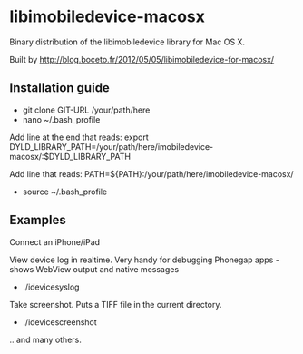 libimobiledevice-macosx
=======================

Binary distribution of the libimobiledevice library for Mac OS X.

Built by http://blog.boceto.fr/2012/05/05/libimobiledevice-for-macosx/

Installation guide
------------------

 - git clone GIT-URL /your/path/here
 - nano ~/.bash_profile

Add line at the end that reads:
 export DYLD_LIBRARY_PATH=/your/path/here/imobiledevice-macosx/:$DYLD_LIBRARY_PATH

Add line that reads:
 PATH=${PATH}:/your/path/here/imobiledevice-macosx/

- source ~/.bash_profile


Examples
--------

Connect an iPhone/iPad

View device log in realtime. Very handy for debugging Phonegap apps - shows WebView output and native messages
 - ./idevicesyslog

Take screenshot. Puts a TIFF file in the current directory.
 - ./idevicescreenshot

.. and many others.
 
